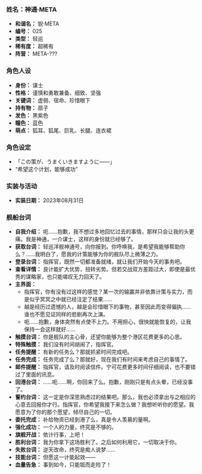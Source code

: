 ### 姓名：神通·META
* **和谐名：** 貎·META
* **编号：** 025
* **类型：** 轻巡
* **稀有度：** 超稀有
* **阵营：** META-???


### 角色人设
* **身份：** 谋士
* **性格：** 谨慎和勇敢兼备、细致、坚强
* **关键词：** 虚弱、宿命、珍惜眼下
* **持有物：** 扇子
* **发色：** 黑紫色
* **瞳色：** 蓝色
* **萌点：** 狐耳、狐尾、巨乳、长腿、连衣裙


### 角色设定
* 「この策が、うまくいきますように――」
* “希望这个计划，能够成功”


### 实装与活动
* **实装日期：** 2023年08月31日


### 舰船台词
* **自我介绍：** 呃……抱歉，我不想过多地回忆过去的事情，那样只会让我的头更痛。我是神通，一介谋士，这样的身份就已经够了。
* **获取台词：** 轻巡洋舰神通号，向你报到。你呼唤我，是希望我能够帮助你么？……我明白了，愿我的计策能够为你的舰队尽上微薄之力。
* **登录台词：** 指挥官，既然一切都准备就绪，就让我们开始今天的事务吧。
* **查看详情：** 良计能扩大优势，扭转劣势。但若交战双方差距过大，即使是最优秀的谋略家，也只能嗟叹无力回天了。
* **主界面：**
  * 指挥官，你有没有过这样的感觉？某一次的输赢并非依靠计策与实力，而是似乎冥冥之中就已经注定了结果……
  * 越是经历过遗憾的人，越是会珍惜眼下的事物，甚至因此而变得偏执……谁也不愿见证同样的悲剧再次上演。
  * 呃……抱歉，身体突然有点使不上力。不用担心，很快就能恢复的，让我保持一会这样就好……
* **触摸台词：** 你是舰队的主心骨，还望你能够为整个港区花费更多的心思。
* **特殊触摸：** 我们没有时间胡闹了，指挥官。
* **任务提醒：** 有新的任务么？那就抓紧时间完成吧。
* **任务完成：** 任务完成了么？那就好，现在我们有时间来考虑自己的事情了。
* **邮件提醒：** 指挥官，请及时阅读信件。宁可花费更多时间仔细阅读，也不要错过了里面的讯息。
* **回港台词：** ……呃……啊，你回来了么。抱歉，刚刚只是有点头晕，已经没事了。
* **誓约台词：** 这一定是你深思熟虑过的结果吧。那么，我也必须拿出与之相应的心意去回报你才行。指挥官，你希望我接下来怎么做？我想听听你的愿望。我愿意为了你的那个愿望，倾尽自己的一切。
* **委托完成：** 补给物资已经到港了么，真是令人羡慕的量啊。
* **强化成功：** 一个人的力量，终究是不够的。
* **旗舰开战：** 依计行事，上吧！
* **胜利台词：** 我为你拿下这场胜利了。之后如何利用它，一切取决于你。
* **失败台词：** 逆天改命，终究是痴人说梦……
* **技能台词：** 但愿这一计能起效——
* **血量告急：** 事到如今，只能铤而走险了！
